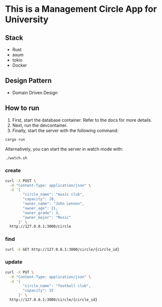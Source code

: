 # This is a Management  Circle App for University

## Stack

- Rust
- axum
- tokio
- Docker

## Design Pattern

- Domain Driven Design

## How to run

1. First, start the database container. Refer to the docs for more details.
2. Next, run the devcontainer.
3. Finally, start the server with the following command:

```bash
cargo run
```

Alternatively, you can start the server in watch mode with:

```bash
./watch.sh
```


### create 
```bash
curl -X POST \
  -H "Content-Type: application/json" \
  -d '{
        "circle_name": "music club",
        "capacity": 10,
        "owner_name": "John Lennon",
        "owner_age": 21,
        "owner_grade": 3,
        "owner_major": "Music"
      }' \
  http://127.0.0.1:3000/circle
```

### find
```bash
curl -X GET http://127.0.0.1:3000/circle/{circle_id}
``` 

### update
```bash
curl -X PUT \
  -H "Content-Type: application/json" \
  -d '{
        "circle_name": "football club",
        "capacity": 15
      }' \
  http://127.0.0.1:3000/circle/{circle_id}
```

